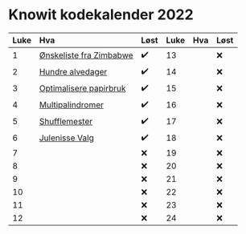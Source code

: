 # Knowit kodekalender 2022


Luke | Hva | Løst | Luke | Hva | Løst
:------------ | :------------- | :------------- | :------------ | :------------- | :-------------
 1 | [Ønskeliste fra Zimbabwe](01.py) | :heavy_check_mark: | 13 | | :x:
 2 | [Hundre alvedager](02.py) | :heavy_check_mark: | 14 | | :x:
 3 | [Optimalisere papirbruk](03.py) | :heavy_check_mark: | 15 | | :x:
 4 | [Multipalindromer](04.py) | :heavy_check_mark: | 16 | | :x:
 5 | [Shufflemester](05.py) | :heavy_check_mark: | 17 | | :x:
 6 | [Julenisse Valg](06.py) | :heavy_check_mark: | 18 | | :x:
 7 | | :x: | 19 | | :x:
 8 | | :x: | 20 | | :x:
 9 | | :x: | 21 | | :x:
10 | | :x: | 22 | | :x:
11 | | :x: | 23 | | :x:
12 | | :x: | 24 | | :x:
